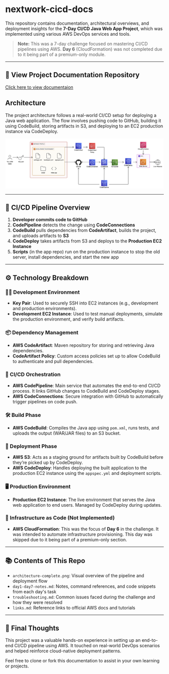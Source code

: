 # nextwork-cicd-docs

This repository contains documentation, architectural overviews, and deployment insights for the **7-Day CI/CD Java Web App Project**, which was implemented using various AWS DevOps services and tools.

> **Note:** This was a 7-day challenge focused on mastering CI/CD pipelines using AWS. **Day 6** (CloudFormation) was not completed due to it being part of a premium-only module.

---

## 📘 View Project Documentation Repository
<a href="https://github.com/Kalukwo/nextwork-cicd-web-project">
  Click here to view documentaion
</a>

## Architecture

The project architecture follows a real-world CI/CD setup for deploying a Java web application. The flow involves pushing code to GitHub, building it using CodeBuild, storing artifacts in S3, and deploying to an EC2 production instance via CodeDeploy.

![Project Architecture](architecture-complete.png)

---

## 🔁 CI/CD Pipeline Overview

1. **Developer commits code to GitHub**
2. **CodePipeline** detects the change using **CodeConnections**
3. **CodeBuild** pulls dependencies from **CodeArtifact**, builds the project, and uploads artifacts to **S3**
4. **CodeDeploy** takes artifacts from S3 and deploys to the **Production EC2 Instance**
5. **Scripts** (in the app repo) run on the production instance to stop the old server, install dependencies, and start the new app

---

## ⚙️ Technology Breakdown

### 🧑‍💻 Development Environment
- **Key Pair**: Used to securely SSH into EC2 instances (e.g., development and production environments).
- **Development EC2 Instance**: Used to test manual deployments, simulate the production environment, and verify build artifacts.

### 📦 Dependency Management
- **AWS CodeArtifact**: Maven repository for storing and retrieving Java dependencies.
- **CodeArtifact Policy**: Custom access policies set up to allow CodeBuild to authenticate and pull dependencies.

### 🔄 CI/CD Orchestration
- **AWS CodePipeline**: Main service that automates the end-to-end CI/CD process. It links GitHub changes to CodeBuild and CodeDeploy stages.
- **AWS CodeConnections**: Secure integration with GitHub to automatically trigger pipelines on code push.

### 🛠️ Build Phase
- **AWS CodeBuild**: Compiles the Java app using `pom.xml`, runs tests, and uploads the output (WAR/JAR files) to an S3 bucket.

### 🚀 Deployment Phase
- **AWS S3**: Acts as a staging ground for artifacts built by CodeBuild before they’re picked up by CodeDeploy.
- **AWS CodeDeploy**: Handles deploying the built application to the production EC2 instance using the `appspec.yml` and deployment scripts.

### 🖥️ Production Environment
- **Production EC2 Instance**: The live environment that serves the Java web application to end users. Managed by CodeDeploy during updates.

### 📄 Infrastructure as Code (Not Implemented)
- **AWS CloudFormation**: This was the focus of **Day 6** in the challenge. It was intended to automate infrastructure provisioning. This day was skipped due to it being part of a premium-only section.

---

## 📚 Contents of This Repo

- `architecture-complete.png`: Visual overview of the pipeline and deployment flow
- `day1-day7-notes.md`: Notes, command references, and code snippets from each day's task
- `troubleshooting.md`: Common issues faced during the challenge and how they were resolved
- `links.md`: Reference links to official AWS docs and tutorials

---

## 📝 Final Thoughts

This project was a valuable hands-on experience in setting up an end-to-end CI/CD pipeline using AWS. It touched on real-world DevOps scenarios and helped reinforce cloud-native deployment patterns.

Feel free to clone or fork this documentation to assist in your own learning or projects.

